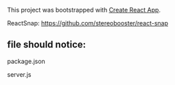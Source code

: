 This project was bootstrapped with [Create React App](https://github.com/facebookincubator/create-react-app).

ReactSnap: https://github.com/stereobooster/react-snap

## file should notice:
package.json

server.js


